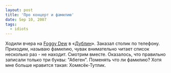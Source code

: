 ```yaml
---
layout: post
title: 'Про концерт и фамилию'
date: Sep 10, 2007
tags:
  - idiots
---
```


Ходили вчера на [Foggy Dew](http://foggydew.ru/) в «[Дублин](http://dublinpub.ru/)». Заказал столик по телефону. Приходим, называю фамилию, чувак внимательно читает список несколько раз - не находит. Смотрим вместе. Оказалось, что правильно записали только три буквы: "Абеген". Поменять что ли фамилию? Хотя мне больше нравится такая: Хомясёк-Тутлик.
